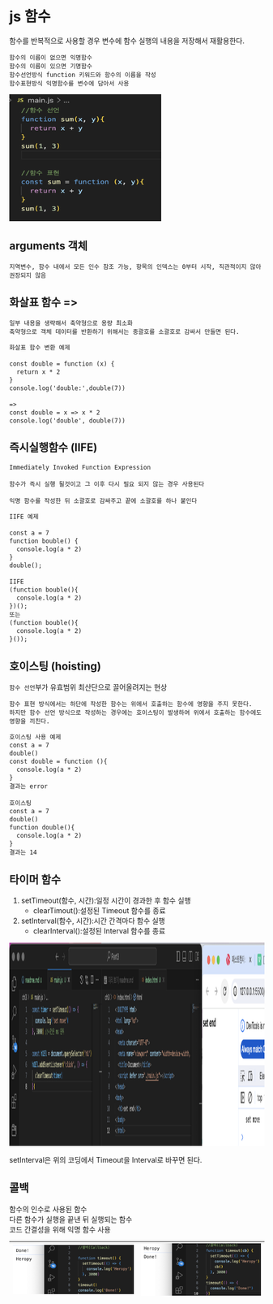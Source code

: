 # js 함수

함수를 반복적으로 사용할 경우 변수에 함수 실행의 내용을 저장해서 재활용한다.

```
함수의 이름이 없으면 익명함수
함수의 이름이 있으면 기명함수
함수선언방식 function 키워드와 함수의 이름을 작성
함수표현방식 익명함수를 변수에 담아서 사용
```
<img src="./function.png" width="300" height="250">

## arguments 객체
```
지역변수, 함수 내에서 모든 인수 참조 가능, 항목의 인덱스는 0부터 시작, 직관적이지 않아 권장되지 않음
```

## 화살표 함수 =>
```
일부 내용을 생략해서 축약형으로 용량 최소화
축약형으로 객체 데이터를 반환하기 위해서는 중괄호를 소괄호로 감싸서 만들면 된다.
```
```
화살표 함수 변환 예제

const double = function (x) {
  return x * 2
}
console.log('double:',double(7))

=>
const double = x => x * 2
console.log('double', double(7))
```

## 즉시실행함수 (IIFE)

```
Immediately Invoked Function Expression

함수가 즉시 실행 될것이고 그 이후 다시 필요 되지 않는 경우 사용된다

익명 함수를 작성한 뒤 소괄호로 감싸주고 끝에 소괄호를 하나 붙인다
```

```
IIFE 예제

const a = 7
function bouble() {
  console.log(a * 2)
}
double();

IIFE
(function bouble(){
  console.log(a * 2)
})();
또는
(function bouble(){
  console.log(a * 2)
}());
```

## 호이스팅 (hoisting)

`함수 선언`부가 유효범위 최산단으로 끌어올려지는 현상

```
함수 표현 방식에서는 하단에 작성한 함수는 위에서 호출하는 함수에 영향을 주지 못한다.  
하지만 함수 선언 방식으로 작성하는 경우에는 호이스팅이 발생하여 위에서 호출하는 함수에도 영향을 끼친다.
```
```
호이스팅 사용 예제
const a = 7
double()
const double = function (){
  console.log(a * 2)
}
결과는 error

호이스팅
const a = 7
double()
function double(){
  console.log(a * 2)
}
결과는 14
```

## 타이머 함수

1. setTimeout(함수, 시간):일정 시간이 경과한 후 함수 실행
   - clearTimout():설정된 Timeout 함수를 종료
1. setInterval(함수, 시간):시간 간격마다 함수 실행
   - clearInterval():설정된 Interval 함수를 종료

<img src="./setTimeout.png" width="700" height="400">

setInterval은 위의 코딩에서 Timeout을 Interval로 바꾸면 된다.

## 콜백

함수의 인수로 사용된 함수  
다른 함수가 실행을 끝낸 뒤 실행되는 함수  
코드 간결성을 위해 익명 함수 사용

<img src="./CallBack1.png"> | <img src="./CallBack2.png">
---|---|